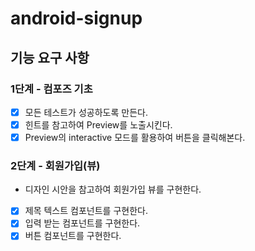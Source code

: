 # android-signup

## 기능 요구 사항

### 1단계 - 컴포즈 기초
- [x] 모든 테스트가 성공하도록 만든다.
- [x] 힌트를 참고하여 Preview를 노출시킨다.
- [x] Preview의 interactive 모드를 활용하여 버튼을 클릭해본다.

### 2단계 - 회원가입(뷰)
-  디자인 시안을 참고하여 회원가입 뷰를 구현한다.
- [x] 제목 텍스트 컴포넌트를 구현한다.
- [x] 입력 받는 컴포넌트를 구현한다.
- [x] 버튼 컴포넌트를 구현한다.
